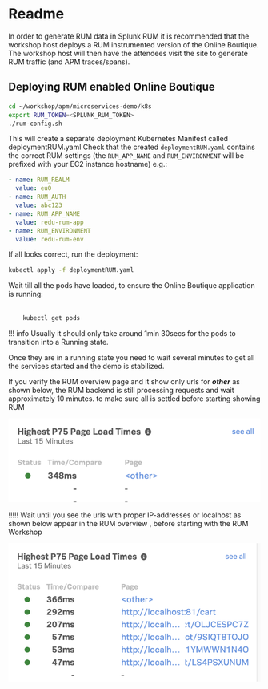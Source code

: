 # Readme

In order to generate RUM data in Splunk RUM it is recommended that the workshop host deploys a RUM instrumented version of the Online Boutique. The workshop host will then have the attendees visit the site to generate RUM traffic (and APM traces/spans).

## Deploying RUM enabled Online Boutique

```bash
cd ~/workshop/apm/microservices-demo/k8s
export RUM_TOKEN=<SPLUNK_RUM_TOKEN>
./rum-config.sh
```

This will create a separate deployment Kubernetes Manifest called deploymentRUM.yaml
Check that the created `deploymentRUM.yaml` contains the correct RUM settings (the `RUM_APP_NAME` and `RUM_ENVIRONMENT` will be prefixed with your EC2 instance hostname) e.g.:

```yaml
- name: RUM_REALM
  value: eu0
- name: RUM_AUTH
  value: abc123
- name: RUM_APP_NAME
  value: redu-rum-app
- name: RUM_ENVIRONMENT
  value: redu-rum-env
```

If all looks correct, run the deployment:

```bash
kubectl apply -f deploymentRUM.yaml

```

Wait till all the pods have loaded, to ensure the Online Boutique application is running:

```bash

    kubectl get pods
```

!!! info
    Usually it should only take around 1min 30secs for the pods to transition into a Running state.

Once they are in a running state you need to wait several minutes  to get all the services started and the demo is stabilized.

If you verify the RUM  overview page and it show only urls for ***other*** as shown below,  the RUM backend is still processing requests and wait approximately 10 minutes. to make sure all is settled before starting showing RUM

![RUM-OTHER](images/RUM-Cold.png)

 !!!!! 
Wait until you see the urls with proper IP-addresses or localhost as shown below appear in the RUM overview , before starting with the RUM Workshop

![RUM-OTHER](images/RUM-Preload.png)
